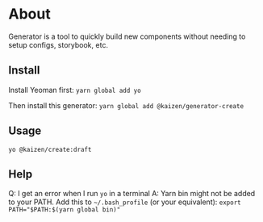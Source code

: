 # About 
Generator is a tool to quickly build new components without needing to setup configs, storybook, etc. 

## Install
Install Yeoman first: 
`yarn global add yo`

Then install this generator: 
`yarn global add @kaizen/generator-create`

## Usage
`yo @kaizen/create:draft` 

## Help 
Q: I get an error when I run `yo` in a terminal
A: Yarn bin might not be added to your PATH. Add this to `~/.bash_profile` (or your equivalent): `export PATH="$PATH:$(yarn global bin)"`